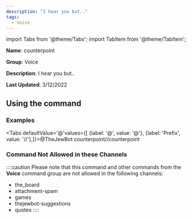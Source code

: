 ```yaml
---
description: "I hear you but.."
tags:
  - Voice
---
```

import Tabs from '@theme/Tabs';
import TabItem from '@theme/TabItem';

**Name**: counterpoint

**Group**: Voice

**Description**: I hear you but..

**Last Updated**: 3/12/2022

## Using the command

### Examples
<Tabs defaultValue='@'values={[ {label: '@', value: '@'}, {label: 'Prefix', value: '//'},]}><TabItem value='@'>@TheJewBot counterpoint</TabItem><TabItem value='//'>//counterpoint</TabItem></Tabs>

### Command Not Allowed in these Channels
::::caution Please note that this command and other commands from the **Voice** command group are not allowed in the following channels:
- the_board
- attachment-spam
- games
- thejewbot-suggestions
- quotes
::::